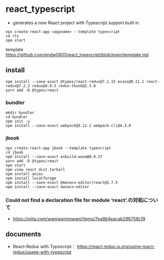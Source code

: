 # react_typescript

- generates a new React project with Typescript support built in

```
npx create-react-app <appname> --template typescript
cd rts
npm start
```

template
https://github.com/endw0901/react_typescript/blob/main/template.md

## install

```
npm install --save-exact @types/react-redux@7.1.15 axios@0.21.1 react-redux@7.2.2 redux@4.0.5 redux-thunk@2.3.0
yarn add -D @types/react
```


### bundler

```
mkdir bundler
cd bundler
npm init -y
npm install --save-exact webpack@5.11.1 webpack-cli@4.3.0
```

### jbook

```
npx create-react-app jbook --template typescript
cd jbook
npm install --save-exact esbuild-wasm@0.8.27
yarn add -D @types/react
npm start
npm view react dist.tarball
npm install axios
npm install localforage
npm install --save-exact @monaco-editor/react@3.7.5
npm install --save-exact monaco-editor
```

### Could not find a declaration file for module ‘react’.の対処について

- https://qiita.com/waniwaninowani/items/7ea8b4eacab296758c19

## documents
- React-Redux with Typescript： https://react-redux.js.org/using-react-redux/usage-with-typescript
